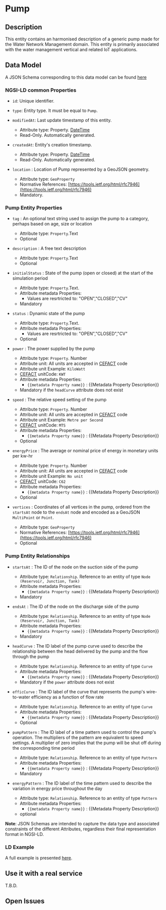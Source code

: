 # Pump

## Description
This entity contains an harmonised description of a generic pump made for the Water Network Management domain. This entity is primarily associated with the water management vertical and related IoT applications.

## Data Model

A JSON Schema corresponding to this data model can be found [here](../schema.json)

### NGSI-LD common Properties
-   `id`: Unique identifier.

-   `type`: Entity type. It must be equal to `Pump`.

-   `modifiedAt`: Last update timestamp of this
    entity.

    -   Attribute type: Property. [DateTime](https://schema.org/DateTime)
    -   Read-Only. Automatically generated.

-   `createdAt`: Entity's creation timestamp.

    -   Attribute type: Property. [DateTime](https://schema.org/DateTime)
    -   Read-Only. Automatically generated.

-   `location` : Location of Pump represented by a GeoJSON geometry.

    -   Attribute type: `GeoProperty`
    -   Normative References:
        [https://tools.ietf.org/html/rfc7946](https://tools.ietf.org/html/rfc7946)
    -   Mandatory.

### Pump Entity Properties
-   `tag` : An optional text string used to assign the pump to a category, perhaps based on age, size or location
    -   Attribute type: `Property`.Text
    -   Optional

-   `description` : A free text description
    -   Attribute type: `Property`.Text
    -   Optional

-   `initialStatus` : State of the pump (open or closed) at the start of the simulation period
    -   Attribute type: `Property`.Text.
    -   Attribute metadata Properties:
        -   Values are resrtricted to: "OPEN","CLOSED","CV"
    -   Mandatory

-   `status` : Dynamic state of the pump
    -   Attribute type: `Property`.Text.
    -   Attribute metadata Properties:
        -   Values are resrtricted to: "OPEN","CLOSED","CV"
    -   Optional

-   `power` : The power supplied by the pump

    -   Attribute type: `Property`. Number
    -   Attribute unit: All units are accepted in [CEFACT](https://www.unece.org/cefact.html) code
    -   Attribute unit Example: `KiloWatt`
    -   [CEFACT](https://www.unece.org/cefact.html) unitCode: `KWT`
    -   Attribute metadata Properties:
        -   `{{metadata Property name}}` : {{Metadata Property Description}}
    -   Mandatory if the `headCurve` attribute does not exist

-   `speed` : The relative speed setting of the pump 

    -   Attribute type: `Property`. Number
    -   Attribute unit: All units are accepted in [CEFACT](https://www.unece.org/cefact.html) code
    -   Attribute unit Example: `Metre per Second`
    -   [CEFACT](https://www.unece.org/cefact.html) unitCode: `MTS`
    -   Attribute metadata Properties:
        -   `{{metadata Property name}}` : {{Metadata Property Description}}
    -   Optional

-   `energyPrice` : The average or nominal price of energy in monetary units per kw-hr
    -   Attribute type: `Property`. Number
    -   Attribute unit: All units are accepted in [CEFACT](https://www.unece.org/cefact.html) code
    -   Attribute unit Example: `No unit`
    -   [CEFACT](https://www.unece.org/cefact.html) unitCode: `C62`
    -   Attribute metadata Properties:
        -   `{{metadata Property name}}` : {{Metadata Property Description}}
    -   Optional

-   `vertices` : Coordinates of all vertices in the pump, ordered from the `startsAt` node to the `endsAt` node and encoded as a GeoJSON `MultiPoint` or `Point`.
    -   Attribute type: `GeoProperty`
    -   Normative References:
        [https://tools.ietf.org/html/rfc7946](https://tools.ietf.org/html/rfc7946)
    -   Optional

### Pump Entity Relationships

-   `startsAt` : The ID of the node on the suction side of the pump

    -   Attribute type: `Relationship`. Reference to an entity of type `Node (Reservoir, Junction, Tank)`
    -   Attribute metadata Properties:
        -   `{{metadata Property name}}` : {{Metadata Property Description}}
    -   Mandatory

-   `endsAt` : The ID of the node on the discharge side of the pump

    -   Attribute type: `Relationship`. Reference to an entity of type `Node (Reservoir, Junction, Tank)`
    -   Attribute metadata Properties:
        -   `{{metadata Property name}}` : {{Metadata Property Description}}
    -   Mandatory

-   `headCurve` : The ID label of the pump curve used to describe the relationship between the head delivered by the pump and the flow through the pump

    -   Attribute type: `Relationship`. Reference to an entity of type `Curve`
    -   Attribute metadata Properties:
        -   `{{metadata Property name}}` : {{Metadata Property Description}}
    -   Mandatory if the `power` attribute does not exist


-   `efficCurve` : The ID label of the curve that represents the pump's wire-to-water efficiency as a function of flow rate
    -   Attribute type: `Relationship`. Reference to an entity of type `Curve`
    -   Attribute metadata Properties:
        -   `{{metadata Property name}}` : {{Metadata Property Description}}
    -   Optional


-   `pumpPattern` : The ID label of a time pattern used to control the pump's operation. The multipliers of the pattern are equivalent to speed settings. A multiplier of zero implies that the pump will be shut off during the corresponding time period

    -   Attribute type: `Relationship`. Reference to an entity of type `Pattern`
    -   Attribute metadata Properties:
        -   `{{metadata Property name}}` : {{Metadata Property Description}}
    -   Mandatory

-   `energyPattern` : The ID label of the time pattern used to describe the variation in energy price throughout the day
    -   Attribute type: `Relationship`. Reference to an entity of type `Pattern`
    -   Attribute metadata Properties:
        -   `{{metadata Property name}}` : {{Metadata Property Description}}
    -   optional

**Note**: JSON Schemas are intended to capture the data type and associated
constraints of the different Attributes, regardless their final representation
format in NGSI-LD.

### LD Example

A full example is presented [here](../example-normalized-ld.jsonld).

## Use it with a real service

T.B.D.

## Open Issues
